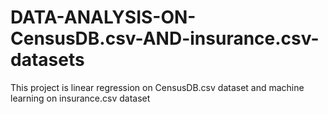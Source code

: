 # DATA-ANALYSIS-ON-CensusDB.csv-AND-insurance.csv-datasets
This project is linear regression on CensusDB.csv dataset and machine learning on insurance.csv dataset
